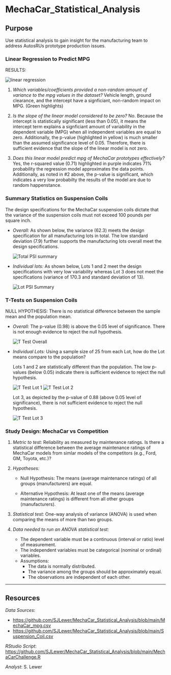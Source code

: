 # MechaCar_Statistical_Analysis

## Purpose
Use statistical analysis to gain insight for the manufacturing team to address AutosRUs prototype production issues.

### Linear Regression to Predict MPG

RESULTS: 

  ![linear regression](https://user-images.githubusercontent.com/90986041/147829110-e48d3283-5b9f-4d6b-8e0e-a5426c1d25da.png)

1. _Which variables/coefficients provided a non-random amount of variance to the mpg values in the dataset?_ Vehicle length, ground clearance, and the intercept have a signficiant, non-random impact on MPG. (Green highlights)

2. _Is the slope of the linear model considered to be zero?_ No. Because the intercept is statistically significant (less than 0.05), it means the intercept term explains a signficiant amount of variability in the dependent variable (MPG) when all independent variables are equal to zero. Additionally, the p-value (highlighted in yellow) is much smaller than the assumed significance level of 0.05. Therefore, there is sufficient evidence that the slope of the linear model is not zero.

3. _Does this linear model predict mpg of MechaCar prototypes effectively?_ Yes, the r-squared value (0.71) highlighted in purple indicates 71% probability the regression model approximates the data points. Additionally, as noted in #2 above, the p-value is significant, which indicates a very low probabilty the results of the model are due to random happenstance.

### Summary Statistics on Suspension Coils

The design specifications for the MechaCar suspension coils dictate that the variance of the suspension coils must not exceed 100 pounds per square inch. 

* _Overall:_  As shown below, the variance (62.3) meets the design specification for all manufacturing lots in total. The low standard deviation (7.9) further supports the manufacturing lots overall meet the design specifications.

  ![Total PSI summary](https://user-images.githubusercontent.com/90986041/147831873-7a9e2bef-d7fd-4c19-8821-ccb4f8577f97.png)

* _Individual lots:_  As shown below, Lots 1 and 2 meet the design specifications with very low variability whereas Lot 3 does not meet the specifications (variance of 170.3 and standard deviation of 13).

  ![Lot PSI Summary](https://user-images.githubusercontent.com/90986041/147831966-10fc9ec8-92ea-4d39-8d1e-69fa25a742b7.png)

### T-Tests on Suspension Coils
NULL HYPOTHESIS:  There is no statistical difference between the sample mean and the population mean.

* _Overall:_ The p-value (0.98) is above the 0.05 level of significance.   There is not enough evidence to reject the null hypothesis.

  ![T Test Overall](https://user-images.githubusercontent.com/90986041/147833457-c11caf2e-2e15-4af9-8806-6218755c2f98.png)

* _Individual Lots:_ Using a sample size of 25 from each Lot, how do the Lot means compare to the population?

  Lots 1 and 2 are statistically different than the population.  The low p-values (below 0.05) indicate there is sufficient evidence to reject the null hypothesis. 

  ![T Test Lot 1](https://user-images.githubusercontent.com/90986041/147834368-ebbc1b7a-f01d-42c0-83ee-6e44b1e6dec8.png)
  ![T Test Lot 2](https://user-images.githubusercontent.com/90986041/147834370-ee9bfc5e-4403-4a38-90a4-59c78b3d4fd0.png)

  Lot 3, as depicted by the p-value of 0.88 (above 0.05 level of significance), there is not sufficient evidence to reject the null hypothesis.

  ![T Test Lot 3](https://user-images.githubusercontent.com/90986041/147834615-1772dc64-22a2-42c3-b2ae-9cd8e9ca4e63.png)

### Study Design: MechaCar vs Competition

1. _Metric to test:_ Reliability as measured by maintenance ratings.  Is there a statistical difference between the average maintenance ratings of MechaCar models from simlar models of the competitors (e.g., Ford, GM, Toyota, etc.)?

2. _Hypotheses:_
    - Null Hypothesis: The means (average maintenance ratings) of all groups (manufacturers) are equal.
  
    - Alternative Hypothesis:  At least one of the means (average maintenance ratings) is different from all other groups (manufacturers).
 
3. _Statistical test:_ One-way analysis of variance (ANOVA) is used when comparing the means of more than two groups.

4. _Data needed to run an ANOVA statistical test:_
    - The dependent variable must be a continuous (interval or ratio) level of measurement. 
    - The independent variables must be categorical (nominal or ordinal) variables. 
    - Assumptions:
      - The data is normally distributed.  
      - The variance among the groups should be approximately equal. 
      - The observations are independent of each other. 
___
## Resources
_Data Sources_:

 - https://github.com/SJLewer/MechaCar_Statistical_Analysis/blob/main/MechaCar_mpg.csv
 - https://github.com/SJLewer/MechaCar_Statistical_Analysis/blob/main/Suspension_Coil.csv

_RStudio Script_: https://github.com/SJLewer/MechaCar_Statistical_Analysis/blob/main/MechaCarChallenge.R

_Analyst_: S. Lewer
